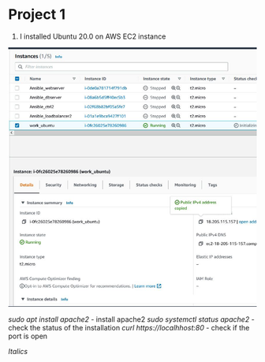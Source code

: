 # Project 1

1. I installed Ubuntu 20.0 on AWS EC2 instance

![AWS Instance](AWS_Instance.jpg)

_sudo apt install apache2_ - install apache2
_sudo systemctl status apache2_ - check the status of the installation
_curl https://localhhost:80_ - check if the port is open

_Italics_
